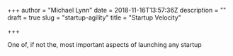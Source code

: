 +++
author = "Michael Lynn"
date = 2018-11-16T13:57:36Z
description = ""
draft = true
slug = "startup-agility"
title = "Startup Velocity"

+++

One of, if not the, most important aspects of launching any startup

